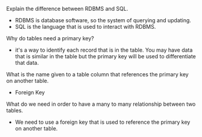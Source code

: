 Explain the difference between RDBMS and SQL.
- RDBMS is database software, so the system of querying and updating. 
- SQL is the language that is used to interact with RDBMS. 


Why do tables need a primary key?
- it's a way to identify each record that is in the table. You may have data that is similar in the table
but the primary key will be used to differentiate that data. 

What is the name given to a table column that references the primary key on another table.
- Foreign Key

What do we need in order to have a many to many relationship between two tables.
- We need to use a foreign key that is used to reference the primary key on 
another table. 